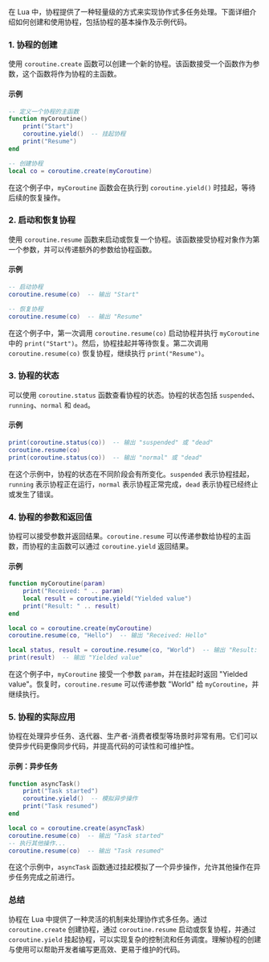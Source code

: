 在 Lua 中，协程提供了一种轻量级的方式来实现协作式多任务处理。下面详细介绍如何创建和使用协程，包括协程的基本操作及示例代码。

### 1. 协程的创建

使用 `coroutine.create` 函数可以创建一个新的协程。该函数接受一个函数作为参数，这个函数将作为协程的主函数。

#### 示例

```lua
-- 定义一个协程的主函数
function myCoroutine()
    print("Start")
    coroutine.yield()  -- 挂起协程
    print("Resume")
end

-- 创建协程
local co = coroutine.create(myCoroutine)
```

在这个例子中，`myCoroutine` 函数会在执行到 `coroutine.yield()` 时挂起，等待后续的恢复操作。

### 2. 启动和恢复协程

使用 `coroutine.resume` 函数来启动或恢复一个协程。该函数接受协程对象作为第一个参数，并可以传递额外的参数给协程函数。

#### 示例

```lua
-- 启动协程
coroutine.resume(co)  -- 输出 "Start"

-- 恢复协程
coroutine.resume(co)  -- 输出 "Resume"
```

在这个例子中，第一次调用 `coroutine.resume(co)` 启动协程并执行 `myCoroutine` 中的 `print("Start")`。然后，协程挂起并等待恢复。第二次调用 `coroutine.resume(co)` 恢复协程，继续执行 `print("Resume")`。

### 3. 协程的状态

可以使用 `coroutine.status` 函数查看协程的状态。协程的状态包括 `suspended`、`running`、`normal` 和 `dead`。

#### 示例

```lua
print(coroutine.status(co))  -- 输出 "suspended" 或 "dead"
coroutine.resume(co)
print(coroutine.status(co))  -- 输出 "normal" 或 "dead"
```

在这个示例中，协程的状态在不同阶段会有所变化。`suspended` 表示协程挂起，`running` 表示协程正在运行，`normal` 表示协程正常完成，`dead` 表示协程已经终止或发生了错误。

### 4. 协程的参数和返回值

协程可以接受参数并返回结果。`coroutine.resume` 可以传递参数给协程的主函数，而协程的主函数可以通过 `coroutine.yield` 返回结果。

#### 示例

```lua
function myCoroutine(param)
    print("Received: " .. param)
    local result = coroutine.yield("Yielded value")
    print("Result: " .. result)
end

local co = coroutine.create(myCoroutine)
coroutine.resume(co, "Hello")  -- 输出 "Received: Hello"

local status, result = coroutine.resume(co, "World")  -- 输出 "Result: World"
print(result)  -- 输出 "Yielded value"
```

在这个例子中，`myCoroutine` 接受一个参数 `param`，并在挂起时返回 "Yielded value"。恢复时，`coroutine.resume` 可以传递参数 "World" 给 `myCoroutine`，并继续执行。

### 5. 协程的实际应用

协程在处理异步任务、迭代器、生产者-消费者模型等场景时非常有用。它们可以使异步代码更像同步代码，并提高代码的可读性和可维护性。

#### 示例：异步任务

```lua
function asyncTask()
    print("Task started")
    coroutine.yield()  -- 模拟异步操作
    print("Task resumed")
end

local co = coroutine.create(asyncTask)
coroutine.resume(co)  -- 输出 "Task started"
-- 执行其他操作...
coroutine.resume(co)  -- 输出 "Task resumed"
```

在这个示例中，`asyncTask` 函数通过挂起模拟了一个异步操作，允许其他操作在异步任务完成之前进行。

### 总结

协程在 Lua 中提供了一种灵活的机制来处理协作式多任务。通过 `coroutine.create` 创建协程，通过 `coroutine.resume` 启动或恢复协程，并通过 `coroutine.yield` 挂起协程，可以实现复杂的控制流和任务调度。理解协程的创建与使用可以帮助开发者编写更高效、更易于维护的代码。